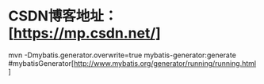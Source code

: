 # CSDN博客地址：[https://mp.csdn.net/]
mvn -Dmybatis.generator.overwrite=true mybatis-generator:generate
#mybatisGenerator[http://www.mybatis.org/generator/running/running.html]
